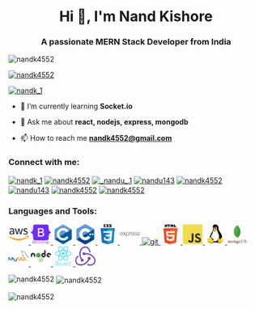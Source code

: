 <h1 align="center">Hi 👋, I'm Nand Kishore</h1>
<h3 align="center">A passionate MERN Stack Developer from India</h3>

<p align="left"> <img src="https://komarev.com/ghpvc/?username=nandk4552&label=Profile%20views&color=0e75b6&style=flat" alt="nandk4552" /> </p>

<p align="left"> <a href="https://github.com/ryo-ma/github-profile-trophy"><img src="https://github-profile-trophy.vercel.app/?username=nandk4552" alt="nandk4552" /></a> </p>

<p align="left"> <a href="https://twitter.com/nandk_1" target="blank"><img src="https://img.shields.io/twitter/follow/nandk_1?logo=twitter&style=for-the-badge" alt="nandk_1" /></a> </p>

- 🌱 I’m currently learning **Socket.io**

- 💬 Ask me about **react, nodejs, express, mongodb**

- 📫 How to reach me **nandk4552@gmail.com**

<h3 align="left">Connect with me:</h3>
<p align="left">
<a href="https://twitter.com/nandk_1" target="blank"><img align="center" src="https://raw.githubusercontent.com/rahuldkjain/github-profile-readme-generator/master/src/images/icons/Social/twitter.svg" alt="nandk_1" height="30" width="40" /></a>
<a href="https://linkedin.com/in/nandk4552" target="blank"><img align="center" src="https://raw.githubusercontent.com/rahuldkjain/github-profile-readme-generator/master/src/images/icons/Social/linked-in-alt.svg" alt="nandk4552" height="30" width="40" /></a>
<a href="https://instagram.com/_nandu_.1" target="blank"><img align="center" src="https://raw.githubusercontent.com/rahuldkjain/github-profile-readme-generator/master/src/images/icons/Social/instagram.svg" alt="_nandu_.1" height="30" width="40" /></a>
<a href="https://www.codechef.com/users/nandu143" target="blank"><img align="center" src="https://cdn.jsdelivr.net/npm/simple-icons@3.1.0/icons/codechef.svg" alt="nandu143" height="30" width="40" /></a>
<a href="https://www.hackerrank.com/nandk4552" target="blank"><img align="center" src="https://raw.githubusercontent.com/rahuldkjain/github-profile-readme-generator/master/src/images/icons/Social/hackerrank.svg" alt="nandk4552" height="30" width="40" /></a>
<a href="https://codeforces.com/profile/nandu143" target="blank"><img align="center" src="https://raw.githubusercontent.com/rahuldkjain/github-profile-readme-generator/master/src/images/icons/Social/codeforces.svg" alt="nandu143" height="30" width="40" /></a>
<a href="https://www.leetcode.com/nandk4552" target="blank"><img align="center" src="https://raw.githubusercontent.com/rahuldkjain/github-profile-readme-generator/master/src/images/icons/Social/leet-code.svg" alt="nandk4552" height="30" width="40" /></a>
<a href="https://auth.geeksforgeeks.org/user/nandk4552" target="blank"><img align="center" src="https://raw.githubusercontent.com/rahuldkjain/github-profile-readme-generator/master/src/images/icons/Social/geeks-for-geeks.svg" alt="nandk4552" height="30" width="40" /></a>
</p>

<h3 align="left">Languages and Tools:</h3>
<p align="left"> <a href="https://aws.amazon.com" target="_blank" rel="noreferrer"> <img src="https://raw.githubusercontent.com/devicons/devicon/master/icons/amazonwebservices/amazonwebservices-original-wordmark.svg" alt="aws" width="40" height="40"/> </a> <a href="https://getbootstrap.com" target="_blank" rel="noreferrer"> <img src="https://raw.githubusercontent.com/devicons/devicon/master/icons/bootstrap/bootstrap-plain-wordmark.svg" alt="bootstrap" width="40" height="40"/> </a> <a href="https://www.cprogramming.com/" target="_blank" rel="noreferrer"> <img src="https://raw.githubusercontent.com/devicons/devicon/master/icons/c/c-original.svg" alt="c" width="40" height="40"/> </a> <a href="https://www.w3schools.com/cpp/" target="_blank" rel="noreferrer"> <img src="https://raw.githubusercontent.com/devicons/devicon/master/icons/cplusplus/cplusplus-original.svg" alt="cplusplus" width="40" height="40"/> </a> <a href="https://www.w3schools.com/css/" target="_blank" rel="noreferrer"> <img src="https://raw.githubusercontent.com/devicons/devicon/master/icons/css3/css3-original-wordmark.svg" alt="css3" width="40" height="40"/> </a> <a href="https://expressjs.com" target="_blank" rel="noreferrer"> <img src="https://raw.githubusercontent.com/devicons/devicon/master/icons/express/express-original-wordmark.svg" alt="express" width="40" height="40"/> </a> <a href="https://git-scm.com/" target="_blank" rel="noreferrer"> <img src="https://www.vectorlogo.zone/logos/git-scm/git-scm-icon.svg" alt="git" width="40" height="40"/> </a> <a href="https://www.w3.org/html/" target="_blank" rel="noreferrer"> <img src="https://raw.githubusercontent.com/devicons/devicon/master/icons/html5/html5-original-wordmark.svg" alt="html5" width="40" height="40"/> </a> <a href="https://developer.mozilla.org/en-US/docs/Web/JavaScript" target="_blank" rel="noreferrer"> <img src="https://raw.githubusercontent.com/devicons/devicon/master/icons/javascript/javascript-original.svg" alt="javascript" width="40" height="40"/> </a> <a href="https://www.linux.org/" target="_blank" rel="noreferrer"> <img src="https://raw.githubusercontent.com/devicons/devicon/master/icons/linux/linux-original.svg" alt="linux" width="40" height="40"/> </a> <a href="https://www.mongodb.com/" target="_blank" rel="noreferrer"> <img src="https://raw.githubusercontent.com/devicons/devicon/master/icons/mongodb/mongodb-original-wordmark.svg" alt="mongodb" width="40" height="40"/> </a> <a href="https://www.mysql.com/" target="_blank" rel="noreferrer"> <img src="https://raw.githubusercontent.com/devicons/devicon/master/icons/mysql/mysql-original-wordmark.svg" alt="mysql" width="40" height="40"/> </a> <a href="https://nodejs.org" target="_blank" rel="noreferrer"> <img src="https://raw.githubusercontent.com/devicons/devicon/master/icons/nodejs/nodejs-original-wordmark.svg" alt="nodejs" width="40" height="40"/> </a> <a href="https://reactjs.org/" target="_blank" rel="noreferrer"> <img src="https://raw.githubusercontent.com/devicons/devicon/master/icons/react/react-original-wordmark.svg" alt="react" width="40" height="40"/> </a> <a href="https://redux.js.org" target="_blank" rel="noreferrer"> <img src="https://raw.githubusercontent.com/devicons/devicon/master/icons/redux/redux-original.svg" alt="redux" width="40" height="40"/> </a> </p>

<p><img align="left" src="https://github-readme-stats.vercel.app/api/top-langs?username=nandk4552&show_icons=true&locale=en&layout=compact" alt="nandk4552" /></p>

<p>&nbsp;<img align="center" src="https://github-readme-stats.vercel.app/api?username=nandk4552&show_icons=true&locale=en" alt="nandk4552" /></p>

<p><img align="center" src="https://github-readme-streak-stats.herokuapp.com/?user=nandk4552&" alt="nandk4552" /></p>
